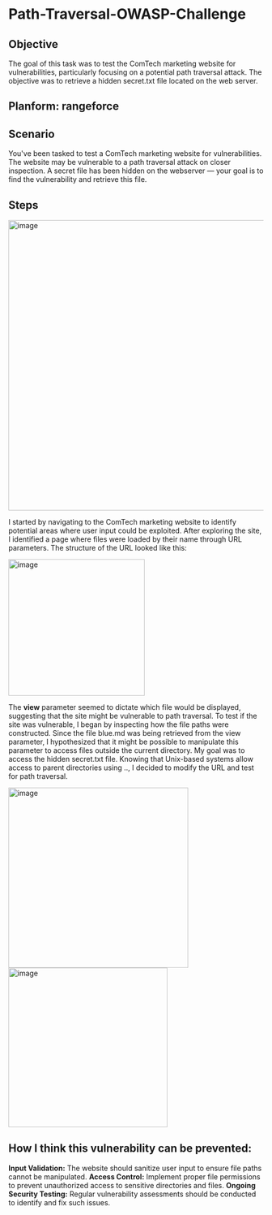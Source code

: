 # Path-Traversal-OWASP-Challenge

## Objective 
The goal of this task was to test the ComTech marketing website for vulnerabilities, particularly focusing on a potential path traversal attack. The objective was to retrieve a hidden secret.txt file located on the web server.
## Planform: rangeforce
## Scenario
You've been tasked to test a ComTech marketing website for vulnerabilities. The website may be vulnerable to a path traversal attack on closer inspection. A secret file has been hidden on the webserver — your goal is to find the vulnerability and retrieve this file.

## Steps

<img width="572" alt="image" src="https://github.com/user-attachments/assets/2809e56a-2ef5-4137-8810-3befd282b119">

I started by navigating to the ComTech marketing website to identify potential areas where user input could be exploited.
After exploring the site, I identified a page where files were loaded by their name through URL parameters. The structure of the URL looked like this:

<img width="269" alt="image" src="https://github.com/user-attachments/assets/7fb96216-f6db-415e-8028-49ac14470864">

The **view** parameter seemed to dictate which file would be displayed, suggesting that the site might be vulnerable to path traversal. To test if the site was vulnerable, I began by inspecting how the file paths were constructed. Since the file blue.md was being retrieved from the view parameter, I hypothesized that it might be possible to manipulate this parameter to access files outside the current directory.
My goal was to access the hidden secret.txt file. Knowing that Unix-based systems allow access to parent directories using .., I decided to modify the URL and test for path traversal.

<img width="355" alt="image" src="https://github.com/user-attachments/assets/68b386ec-27f9-47e2-bcb2-f509b0b8be6f">

<img width="314" alt="image" src="https://github.com/user-attachments/assets/60a36c34-22c4-4353-b343-416d9e36fc4d">

## How I think this vulnerability can be prevented:

**Input Validation:** The website should sanitize user input to ensure file paths cannot be manipulated.
**Access Control:** Implement proper file permissions to prevent unauthorized access to sensitive directories and files.
**Ongoing Security Testing:** Regular vulnerability assessments should be conducted to identify and fix such issues.
